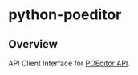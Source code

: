 python-poeditor
===============


Overview
--------

API Client Interface for [POEditor API](https://poeditor.com/api_reference/).
